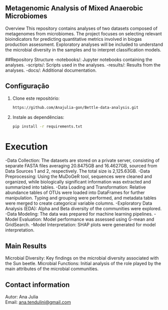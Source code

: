 ## Metagenomic Analysis of Mixed Anaerobic Microbiomes
Overview
This repository contains analyses of two datasets composed of metagenomes from microbiomes. The project focuses on selecting relevant bioindicators for predicting quantitative metrics involved in biogas production assessment. Exploratory analyses will be included to understand the microbial diversity in the samples and to interpret classification models.

##Repository Structure
-notebooks/: Jupyter notebooks containing the analyses.
-scripts/: Scripts used in the analyses.
-results/: Results from the analyses.
-docs/: Additional documentation.

## Configuração
1. Clone este repositório:
    ```bash
    https://github.com/Anajulia-gon/Bettle-data-analysis.git
    ```
2. Instale as dependências:
    ```bash
    pip install -r requirements.txt
    ```
# Execution
-Data Collection: The datasets are stored on a private server, consisting of separate FASTA files averaging 20.8475GB and 16.4627GB, sourced from Data Sources 1 and 2, respectively. The total size is 2,125.63GB.
-Data Preprocessing: Using the MuDoGeR tool, sequences were cleaned and organized, while biologically significant information was extracted and summarized into tables.
-Data Loading and Transformation: Relative abundance tables of OTUs were loaded into DataFrames for further manipulation. Typing and grouping were performed, and metadata tables were merged to create categorical variable columns.
-Exploratory Data Analysis (EDA): Alpha and Beta diversity of the communities were explored.
-Data Modeling: The data was prepared for machine learning pipelines.
-Model Evaluation: Model performance was assessed using G-mean and GridSearch.
-Model Interpretation: SHAP plots were generated for model interpretation.

## Main Results
Microbial Diversity: Key findings on the microbial diversity associated with the Sun beetle.
Microbial Functions: Initial analysis of the role played by the main attributes of the microbial communities.

## Contact information
Autor: Ana Julia  
Email: ana.tendulini@gmail.com
